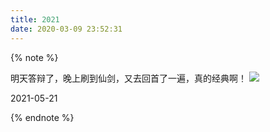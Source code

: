 ```yaml
---
title: 2021
date: 2020-03-09 23:52:31
---
```


{% note %}

明天答辩了，晚上刷到仙剑，又去回首了一遍，真的经典啊！
![](https://blog-1257711631.cos.ap-nanjing.myqcloud.com/markdownpic/%E4%BB%99%E5%89%91)
<div class="daily-date"><i class="fa fa-calendar"></i> 2021-05-21</div>

{% endnote %}